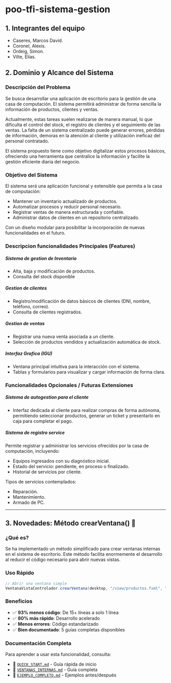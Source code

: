 # poo-tfi-sistema-gestion

## 1. Integrantes del equipo
- Caseres, Marcos David.
- Coronel, Alexis.
- Ordeig, Simon.
- Vilte, Elias.

## 2. Dominio y Alcance del Sistema 

### Descripción del Problema 

Se busca desarrollar una aplicación de escritorio para la gestión de una casa de computación. El sistema permitirá administrar de forma sencilla la información de productos, clientes y ventas.

Actualmente, estas tareas suelen realizarse de manera manual, lo que dificulta el control del stock, el registro de clientes y el seguimiento de las ventas. La falta de un sistema centralizado puede generar errores, pérdidas de información, demoras en la atención al cliente y utilización ineficaz del personal contratado. 

El sistema propuesto tiene como objetivo digitalizar estos procesos básicos, ofreciendo una herramienta que centralice la información y facilite la gestión eficiente diaria del negocio.

### Objetivo del Sistema

El sistema será una aplicación funcional y extensible que permita a la casa de computación:
- Mantener un inventario actualizado de productos.
-  Automatizar procesos y reducir personal necesario.
- Registrar ventas de manera estructurada y confiable.
- Administrar datos de clientes en un repositorio centralizado.

Con un diseño modular para posibilitar la incorporación de nuevas funcionalidades en el futuro.

### Descripcion funcionalidades Principales (Features) 

##### Sistema de gestion de Inventario 
- Alta, baja y modificación de productos.
- Consulta del stock disponible

##### Gestion de clientes
- Registro/modificación de datos básicos de clientes (DNI, nombre, teléfono, correo).
- Consulta de clientes registrados.

##### Gestion de ventas
- Registrar una nueva venta asociada a un cliente.
- Selección de productos vendidos y actualización automática de stock.


##### Interfaz Grafica (IGU)
- Ventana principal intuitiva para la interacción con el sistema.
- Tablas y formularios para visualizar y cargar información de forma clara.

  
### Funcionalidades Opcionales / Futuras Extensiones 
##### Sistema de autogestion para el cliente
- Interfaz dedicada al cliente para realizar compras de forma autónoma, permitiendo seleccionar productos, generar un ticket y presentarlo en caja para completar el pago.
##### Sistema de registro service
Permite registrar y administrar los servicios ofrecidos por la casa de computación, incluyendo:
- Equipos ingresados con su diagnóstico inicial.
- Estado del servicio: pendiente, en proceso o finalizado.
- Historial de servicios por cliente.

Tipos de servicios contemplados:
- Reparación.
- Mantenimiento.
- Armado de PC.

---

## 3. Novedades: Método crearVentana() 🚀

### ¿Qué es?
Se ha implementado un método simplificado para crear ventanas internas en el sistema de escritorio. Este método facilita enormemente el desarrollo al reducir el código necesario para abrir nuevas vistas.

### Uso Rápido
```java
// Abrir una ventana simple
VentanaVistaControlador.crearVentana(desktop, "/view/productos.fxml", "Productos", 800, 600);
```

### Beneficios
- ✅ **93% menos código**: De 15+ líneas a solo 1 línea
- ✅ **80% más rápido**: Desarrollo acelerado
- ✅ **Menos errores**: Código estandarizado
- ✅ **Bien documentado**: 5 guías completas disponibles

### Documentación Completa
Para aprender a usar esta funcionalidad, consulta:
- 📘 [`QUICK_START.md`](sistema-gestion-computacion/QUICK_START.md) - Guía rápida de inicio
- 📗 [`VENTANAS_INTERNAS.md`](sistema-gestion-computacion/VENTANAS_INTERNAS.md) - Guía completa
- 📙 [`EJEMPLO_COMPLETO.md`](sistema-gestion-computacion/EJEMPLO_COMPLETO.md) - Ejemplos antes/después


